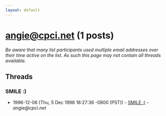 ```yaml
---
layout: default
---
```


# angie@cpci.net (1 posts)

_Be aware that many list participants used multiple email addresses over their time active on the list. As such this page may not contain all threads available._

## Threads

### SMILE :)
+ 1996-12-06 (Thu, 5 Dec 1996 18:27:36 -0800 (PST)) - [SMILE :)](/archive/1996/12/61e1db25a575f35710fdcf0f5f908b4be85294a7ecb6553e7cf9bf8294e762d1) - _angie@cpci.net_

